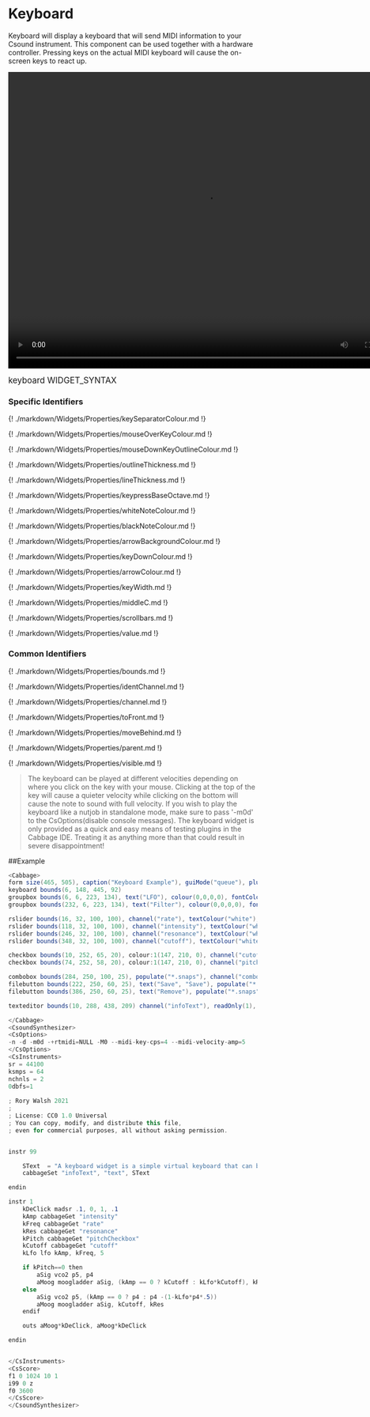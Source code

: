 # Keyboard

Keyboard will display a keyboard that will send MIDI information to your Csound instrument. This component can be used together with a hardware controller. Pressing keys on the actual MIDI keyboard will cause the on-screen keys to react up. 

<video width="800" height="600" controls>
<source src="../../images/docs/keyboard.mp4">
</video> 

<big></pre>
keyboard WIDGET_SYNTAX
</pre></big>

### Specific Identifiers

{! ./markdown/Widgets/Properties/keySeparatorColour.md !} 

{! ./markdown/Widgets/Properties/mouseOverKeyColour.md !}  

{! ./markdown/Widgets/Properties/mouseDownKeyOutlineColour.md !}  

{! ./markdown/Widgets/Properties/outlineThickness.md !}

{! ./markdown/Widgets/Properties/lineThickness.md !}

{! ./markdown/Widgets/Properties/keypressBaseOctave.md !}  

{! ./markdown/Widgets/Properties/whiteNoteColour.md !}  

{! ./markdown/Widgets/Properties/blackNoteColour.md !} 

{! ./markdown/Widgets/Properties/arrowBackgroundColour.md !} 

{! ./markdown/Widgets/Properties/keyDownColour.md !} 

{! ./markdown/Widgets/Properties/arrowColour.md !} 

{! ./markdown/Widgets/Properties/keyWidth.md !} 

{! ./markdown/Widgets/Properties/middleC.md !}

{! ./markdown/Widgets/Properties/scrollbars.md !}

{! ./markdown/Widgets/Properties/value.md !}

### Common Identifiers

{! ./markdown/Widgets/Properties/bounds.md !}  

{! ./markdown/Widgets/Properties/identChannel.md !}  

{! ./markdown/Widgets/Properties/channel.md !} 

{! ./markdown/Widgets/Properties/toFront.md !} 

{! ./markdown/Widgets/Properties/moveBehind.md !} 

{! ./markdown/Widgets/Properties/parent.md !} 

{! ./markdown/Widgets/Properties/visible.md !}  


<!--(End of identifiers)/-->

>The keyboard can be played at different velocities depending on where you click on the key with your mouse. Clicking at the top of the key will cause a quieter velocity while clicking on the bottom will cause the note to sound with full velocity. If you wish to play the keyboard like a nutjob in standalone mode, make sure to pass '-m0d' to the CsOptions(disable console messages). The keyboard widget is only provided as a quick and easy means of testing plugins in the Cabbage IDE. Treating it as anything more than that could result in severe disappointment!  


##Example
<!--(Widget Example)/-->
```csharp
<Cabbage>
form size(465, 505), caption("Keyboard Example"), guiMode("queue"), pluginId("plu1")
keyboard bounds(6, 148, 445, 92)
groupbox bounds(6, 6, 223, 134), text("LFO"), colour(0,0,0,0), fontColour("white")
groupbox bounds(232, 6, 223, 134), text("Filter"), colour(0,0,0,0), fontColour("white")

rslider bounds(16, 32, 100, 100), channel("rate"), textColour("white"), range(0, 10, 1, 1, 0.01), text("rate")
rslider bounds(118, 32, 100, 100), channel("intensity"), textColour("white") range(0, 1, 0, 1, 0.01), text("intensity") 
rslider bounds(246, 32, 100, 100), channel("resonance"), textColour("white") range(0, 1, 0, 1, 0.01), text("res")
rslider bounds(348, 32, 100, 100), channel("cutoff"), textColour("white"), text("cutoff"), colour("white"), range(0, 22050, 10000)

checkbox bounds(10, 252, 65, 20), colour:1(147, 210, 0), channel("cutoffCheckbox"), radioGroup(99) value(1), text("cutoff"), 
checkbox bounds(74, 252, 58, 20), colour:1(147, 210, 0), channel("pitchCheckbox"), radioGroup(99) text("pitch"),

combobox bounds(284, 250, 100, 25), populate("*.snaps"), channel("combo1")
filebutton bounds(222, 250, 60, 25), text("Save", "Save"), populate("*.snaps"),mode("named preset") channel("filebutton1") value(0)
filebutton bounds(386, 250, 60, 25), text("Remove"), populate("*.snaps", "test"), mode("remove preset")

texteditor bounds(10, 288, 438, 209) channel("infoText"), readOnly(1), wrap(1), scrollbars(1)

</Cabbage>
<CsoundSynthesizer>
<CsOptions>
-n -d -m0d -+rtmidi=NULL -M0 --midi-key-cps=4 --midi-velocity-amp=5
</CsOptions>
<CsInstruments>
sr = 44100
ksmps = 64
nchnls = 2
0dbfs=1
  
; Rory Walsh 2021 
;
; License: CC0 1.0 Universal
; You can copy, modify, and distribute this file, 
; even for commercial purposes, all without asking permission. 


instr 99

    SText  = "A keyboard widget is a simple virtual keyboard that can be used to trigger instruments in Csound. By default it will trigger 'instr 1' on channel 1, 'instr 2' on channel 2 and so on. You can reassign the channels using the 'massign' opcodes in Csound.\n\nIt is set up to use midi note number 60 as C4 bu this can be changing. The keyboard is velocity sensitive. Pressing a key higher up the note will result in a quieter note.\n\nIn this instrument we are sending p4 and p5 to instrument 1. What those p-fields represent is set in the CsOptions section. In this case p4 is the MIDI note number, while p5 is an amplitude value between 0 and 1." 
    cabbageSet "infoText", "text", SText

endin

instr 1
    kDeClick madsr .1, 0, 1, .1
	kAmp cabbageGet "intensity"
	kFreq cabbageGet "rate"
	kRes cabbageGet "resonance"
	kPitch cabbageGet "pitchCheckbox"
	kCutoff cabbageGet "cutoff"
	kLfo lfo kAmp, kFreq, 5

	if kPitch==0 then
		aSig vco2 p5, p4
		aMoog moogladder aSig, (kAmp == 0 ? kCutoff : kLfo*kCutoff), kRes
	else
		aSig vco2 p5, (kAmp == 0 ? p4 : p4 -(1-kLfo*p4*.5))
		aMoog moogladder aSig, kCutoff, kRes
	endif

	outs aMoog*kDeClick, aMoog*kDeClick

endin


</CsInstruments>  
<CsScore>
f1 0 1024 10 1
i99 0 z
f0 3600
</CsScore>
</CsoundSynthesizer>
```
<!--(Widget Example)/-->
